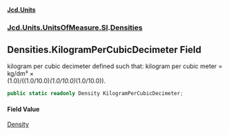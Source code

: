 #### [Jcd.Units](index.md 'index')
### [Jcd.Units.UnitsOfMeasure.SI](Jcd.Units.UnitsOfMeasure.SI.md 'Jcd.Units.UnitsOfMeasure.SI').[Densities](Densities.md 'Jcd.Units.UnitsOfMeasure.SI.Densities')

## Densities.KilogramPerCubicDecimeter Field

kilogram per cubic decimeter defined such that: kilogram per cubic meter = kg/dm³ ×  
(1.0)/((1.0/10.0)*(1.0/10.0)*(1.0/10.0)).

```csharp
public static readonly Density KilogramPerCubicDecimeter;
```

#### Field Value
[Density](Density.md 'Jcd.Units.UnitTypes.Density')